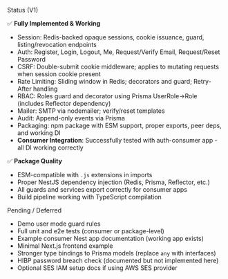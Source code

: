 Status (V1)

✅ **Fully Implemented & Working**
- Session: Redis-backed opaque sessions, cookie issuance, guard, listing/revocation endpoints
- Auth: Register, Login, Logout, Me, Request/Verify Email, Request/Reset Password
- CSRF: Double-submit cookie middleware; applies to mutating requests when session cookie present
- Rate Limiting: Sliding window in Redis; decorators and guard; Retry-After handling
- RBAC: Roles guard and decorator using Prisma UserRole->Role (includes Reflector dependency)
- Mailer: SMTP via nodemailer; verify/reset templates
- Audit: Append-only events via Prisma
- Packaging: npm package with ESM support, proper exports, peer deps, and working DI
- **Consumer Integration**: Successfully tested with auth-consumer app - all DI working correctly

✅ **Package Quality**
- ESM-compatible with `.js` extensions in imports
- Proper NestJS dependency injection (Redis, Prisma, Reflector, etc.)
- All guards and services export correctly for consumer apps
- Build pipeline working with TypeScript compilation

Pending / Deferred
- Demo user mode guard rules
- Full unit and e2e tests (consumer or package-level) 
- Example consumer Nest app documentation (working app exists)
- Minimal Next.js frontend example
- Stronger type bindings to Prisma models (replace `any` with interfaces)
- HIBP password breach check (documented but not implemented here)
- Optional SES IAM setup docs if using AWS SES provider
